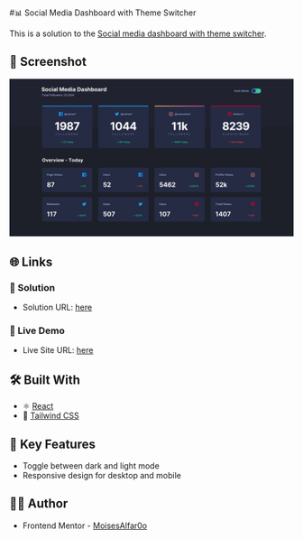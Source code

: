 #📊 Social Media Dashboard with Theme Switcher

This is a solution to the [Social media dashboard with theme switcher](https://www.frontendmentor.io/challenges/social-media-dashboard-with-theme-switcher-6oY8ozp_H). 

## 📸 Screenshot
![Design preview for the Browser extension manager UI](./src/assets/design/desktop-design-dark.jpg)

## 🌐 Links

### 🚀 Solution
- Solution URL: [here](https://www.frontendmentor.io/solutions/browser-extension-manager-react-tailwind-ts-ryT9sZjwry)
### 🔗 Live Demo
- Live Site URL: [here](https://browser-manager-1eqo.vercel.app/)


## 🛠️ Built With

- ⚛️ [React](https://reactjs.org/)
- 💨 [Tailwind CSS](https://tailwindcss.com/)

## 🎯 Key Features

- Toggle between dark and light mode
- Responsive design for desktop and mobile


## 👨‍💻 Author

- Frontend Mentor - [MoisesAlfar0o](https://www.frontendmentor.io/profile/MoisesAlfar0o)
